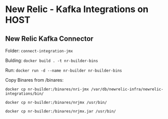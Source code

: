 # New Relic - Kafka Integrations on HOST

## New Relic Kafka Connector

Folder: 
```connect-integration-jmx```

Bulding:
```docker build . -t nr-builder-bins```

Run:
```docker run -d --name nr-builder nr-builder-bins```

Copy Binares from /binares:

``docker cp nr-builder:/binares/nri-jmx /var/db/newrelic-infra/newrelic-integrations/bin/``

``docker cp nr-builder:/binares/nrjmx /usr/bin/``

``docker cp nr-builder:/binares/nrjmx.jar /usr/bin/``
